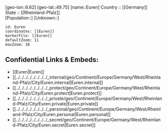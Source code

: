 ﻿---
location: [49.75,6.62] 
mapzoom: [7,12] 
mapmarker: city 
type: City
tags:
- geo/City


SpocWebEntityId: 30094
isDeleted: false
confidential: public

---
[geo-lon::6.62] 
[geo-lat::49.75] 
[name::Euren] 
Country :: [[Germany]]  
State :: [[Rheinland-Pfalz]]  
[Population::] 
[Unknown::] 


```leaflet
id: Euren
coordinates: [[Euren]] 
markerFile: [[Euren]] 
defaultZoom: 11 
maxZoom: 18
```


## Confidential Links & Embeds: 
- [[Euren|Euren]]  
- [[../../../../../../../../_internal/geo/Continent/Europe/Germany/West/Rheinland-Pfalz/City/Euren.internal|Euren.internal]] 
- [[../../../../../../../../_protect/geo/Continent/Europe/Germany/West/Rheinland-Pfalz/City/Euren.protect|Euren.protect]] 
- [[../../../../../../../../_private/geo/Continent/Europe/Germany/West/Rheinland-Pfalz/City/Euren.private|Euren.private]] 
- [[../../../../../../../../_personal/geo/Continent/Europe/Germany/West/Rheinland-Pfalz/City/Euren.personal|Euren.personal]] 
- [[../../../../../../../../_secret/geo/Continent/Europe/Germany/West/Rheinland-Pfalz/City/Euren.secret|Euren.secret]] 
